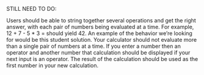 STILL NEED TO DO:

Users should be able to string together several operations and get the right answer, with each pair of numbers being evaluated at a time. For example, 12 + 7 - 5 * 3 = should yield 42. An example of the behavior we’re looking for would be this student solution. Your calculator should not evaluate more than a single pair of numbers at a time. If you enter a number then an operator and another number that calculation should be displayed if your next input is an operator. The result of the calculation should be 
used as the first number in your new calculation.